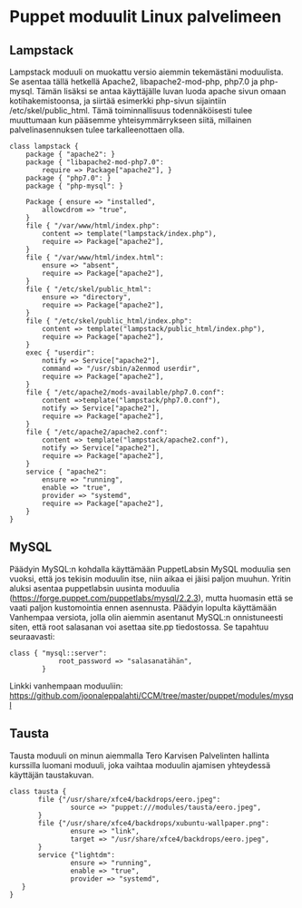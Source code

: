 # Puppet moduulit Linux palvelimeen

## Lampstack
Lampstack moduuli on muokattu versio aiemmin tekemästäni moduulista. Se asentaa tällä hetkellä Apache2, libapache2-mod-php, php7.0 ja php-mysql. Tämän lisäksi se antaa käyttäjälle luvan luoda apache sivun omaan kotihakemistoonsa, ja siirtää esimerkki php-sivun sijaintiin /etc/skel/public_html. Tämä toiminnallisuus todennäköisesti tulee muuttumaan kun pääsemme yhteisymmärrykseen siitä, millainen palvelinasennuksen tulee tarkalleenottaen olla.

```
class lampstack {
	package { "apache2": }
	package { "libapache2-mod-php7.0":
		require => Package["apache2"], }
	package { "php7.0": }
	package { "php-mysql": }

	Package { ensure => "installed",
		allowcdrom => "true",
	}
	file { "/var/www/html/index.php":
		content => template("lampstack/index.php"),
		require => Package["apache2"],
	}	
	file { "/var/www/html/index.html":
		ensure => "absent",
		require => Package["apache2"],
	}
	file { "/etc/skel/public_html":
		ensure => "directory",
		require => Package["apache2"],
	}
	file { "/etc/skel/public_html/index.php":
		content => template("lampstack/public_html/index.php"),
		require => Package["apache2"],
	}
	exec { "userdir":
		notify => Service["apache2"],
		command => "/usr/sbin/a2enmod userdir",
		require => Package["apache2"],
	}
	file { "/etc/apache2/mods-available/php7.0.conf":
		content =>template("lampstack/php7.0.conf"),
		notify => Service["apache2"],
		require => Package["apache2"],
	}
	file { "/etc/apache2/apache2.conf":
		content => template("lampstack/apache2.conf"),
		notify => Service["apache2"],
		require => Package["apache2"],
	}
	service { "apache2":
		ensure => "running",
		enable => "true",
		provider => "systemd",
		require => Package["apache2"],
	}
}
```
## MySQL
Päädyin MySQL:n kohdalla käyttämään PuppetLabsin MySQL moduulia sen vuoksi, että jos tekisin moduulin itse, niin aikaa ei jäisi paljon muuhun.
Yritin aluksi asentaa puppetlabsin uusinta moduulia (https://forge.puppet.com/puppetlabs/mysql/2.2.3), mutta huomasin että se vaati paljon kustomointia ennen asennusta. Päädyin lopulta käyttämään Vanhempaa versiota, jolla olin aiemmin asentanut MySQL:n onnistuneesti siten, että root salasanan voi asettaa site.pp tiedostossa. 
Se tapahtuu seuraavasti: 

```
class { "mysql::server":
            root_password => "salasanatähän",
        }
```

Linkki vanhempaan moduuliin: https://github.com/joonaleppalahti/CCM/tree/master/puppet/modules/mysql
## Tausta
 Tausta moduuli on minun aiemmalla Tero Karvisen Palvelinten hallinta kurssilla luomani moduuli, joka vaihtaa moduulin ajamisen yhteydessä käyttäjän taustakuvan.
 
 ```
 class tausta {
        file {"/usr/share/xfce4/backdrops/eero.jpeg":
                source => "puppet:///modules/tausta/eero.jpeg",
        }
        file {"/usr/share/xfce4/backdrops/xubuntu-wallpaper.png":
                ensure => "link",
                target => "/usr/share/xfce4/backdrops/eero.jpeg",
        }
        service {"lightdm":
                ensure => "running",
                enable => "true",
                provider => "systemd",
    }
}
```
